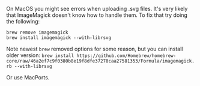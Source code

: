 On MacOS you might see errors when uploading .svg files. It's very likely that
ImageMagick doesn't know how to handle them. To fix that try doing the following:

```
brew remove imagemagick
brew install imagemagick --with-librsvg
```

Note newest `brew` removed options for some reason, but you can install older version:
`brew install https://github.com/Homebrew/homebrew-core/raw/46a2ef7c9f0380b8e19f8dfe37270caa27581353/Formula/imagemagick.rb --with-librsvg`

Or use MacPorts.
